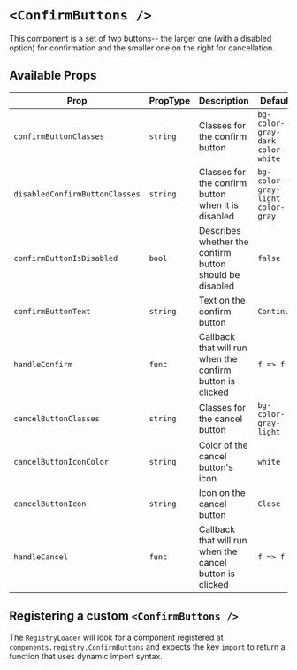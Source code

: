 # `<ConfirmButtons />`

This component is a set of two buttons-- the larger one (with a disabled option) for confirmation and the smaller one on the right for cancellation.

## Available Props

| Prop                           | PropType | Description                                               | Default                          |
| ------------------------------ | -------- | --------------------------------------------------------- | -------------------------------- |
| `confirmButtonClasses`         | `string` | Classes for the confirm button                            | `bg-color-gray-dark color-white` |
| `disabledConfirmButtonClasses` | `string` | Classes for the confirm button when it is disabled        | `bg-color-gray-light color-gray` |
| `confirmButtonIsDisabled`      | `bool`   | Describes whether the confirm button should be disabled   | `false`                          |
| `confirmButtonText`            | `string` | Text on the confirm button                                | `Continue`                       |
| `handleConfirm`                | `func`   | Callback that will run when the confirm button is clicked | `f => f`                         |
| `cancelButtonClasses`          | `string` | Classes for the cancel button                             | `bg-color-gray-light`            |
| `cancelButtonIconColor`        | `string` | Color of the cancel button's icon                         | `white`                          |
| `cancelButtonIcon`             | `string` | Icon on the cancel button                                 | `Close`                          |
| `handleCancel`                 | `func`   | Callback that will run when the cancel button is clicked  | `f => f`                         |

## Registering a custom `<ConfirmButtons />`

The `RegistryLoader` will look for a component registered at `components.registry.ConfirmButtons` and expects the key `import` to return a function that uses dynamic import syntax.
